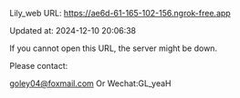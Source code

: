 Lily_web URL: https://ae6d-61-165-102-156.ngrok-free.app

Updated at: 2024-12-10 20:06:38

If you cannot open this URL, the server might be down.

Please contact: 

goley04@foxmail.com Or Wechat:GL_yeaH